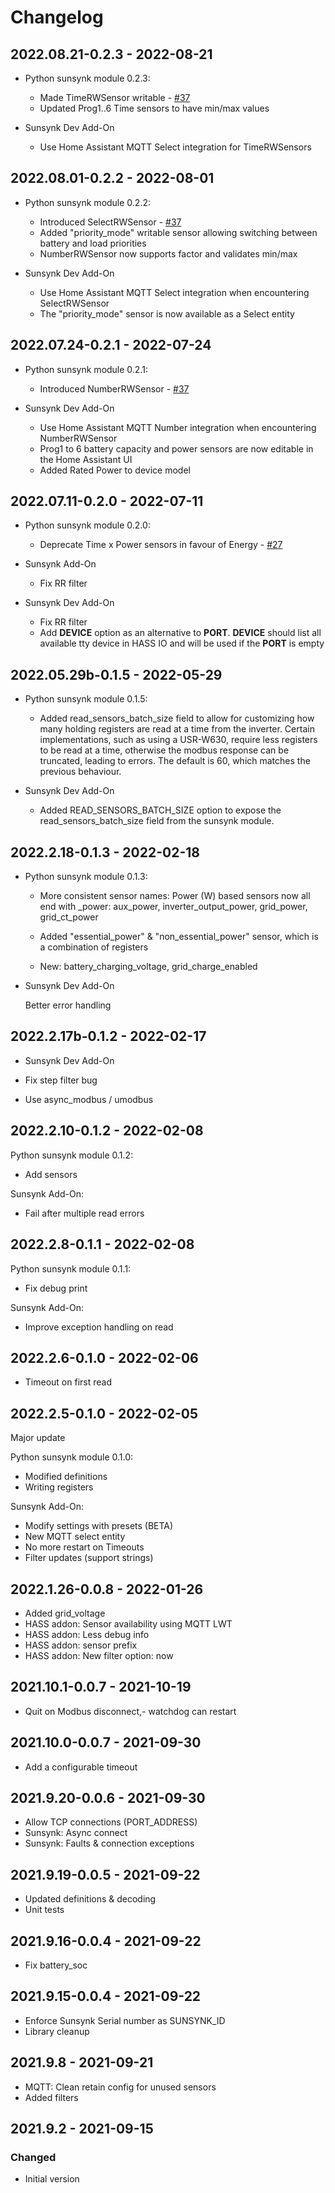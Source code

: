 # Changelog
## **2022.08.21-0.2.3** - 2022-08-21

- Python sunsynk module 0.2.3:

  - Made TimeRWSensor writable - [#37](https://github.com/kellerza/sunsynk/issues/37)
  - Updated Prog1..6 Time sensors to have min/max values

- Sunsynk Dev Add-On
  - Use Home Assistant MQTT Select integration for TimeRWSensors

## **2022.08.01-0.2.2** - 2022-08-01

- Python sunsynk module 0.2.2:

  - Introduced SelectRWSensor - [#37](https://github.com/kellerza/sunsynk/issues/37)
  - Added "priority_mode" writable sensor allowing switching between battery and load priorities
  - NumberRWSensor now supports factor and validates min/max

- Sunsynk Dev Add-On
  - Use Home Assistant MQTT Select integration when encountering SelectRWSensor
  - The "priority_mode" sensor is now available as a Select entity

## **2022.07.24-0.2.1** - 2022-07-24

- Python sunsynk module 0.2.1:

  - Introduced NumberRWSensor - [#37](https://github.com/kellerza/sunsynk/issues/37)

- Sunsynk Dev Add-On
  - Use Home Assistant MQTT Number integration when encountering NumberRWSensor
  - Prog1 to 6 battery capacity and power sensors are now editable in the Home
    Assistant UI
  - Added Rated Power to device model

## **2022.07.11-0.2.0** - 2022-07-11

- Python sunsynk module 0.2.0:

  - Deprecate Time x Power sensors in favour of Energy - [#27](https://github.com/kellerza/sunsynk/issues/27)

- Sunsynk Add-On
  - Fix RR filter

- Sunsynk Dev Add-On
  - Fix RR filter
  - Add **DEVICE** option as an alternative to **PORT**. **DEVICE** should list all available tty device in HASS IO and will be used if the **PORT** is empty

## **2022.05.29b-0.1.5** - 2022-05-29

- Python sunsynk module 0.1.5:

  - Added read_sensors_batch_size field to allow for customizing how many holding registers are read at a time from the inverter. Certain implementations, such as using a USR-W630, require less registers to be read at a time, otherwise the modbus response can be truncated, leading to errors. The default is 60, which matches the previous behaviour.

- Sunsynk Dev Add-On

  - Added READ_SENSORS_BATCH_SIZE option to expose the read_sensors_batch_size field from the sunsynk module.

## **2022.2.18-0.1.3** - 2022-02-18

- Python sunsynk module 0.1.3:

  - More consistent sensor names: Power (W) based sensors now all end with \_power: aux_power, inverter_output_power, grid_power, grid_ct_power

  - Added "essential_power" & "non_essential_power" sensor, which is a combination of registers

  - New: battery_charging_voltage, grid_charge_enabled

- Sunsynk Dev Add-On

  Better error handling

## **2022.2.17b-0.1.2** - 2022-02-17

- Sunsynk Dev Add-On

- Fix step filter bug
- Use async_modbus / umodbus

## **2022.2.10-0.1.2** - 2022-02-08

Python sunsynk module 0.1.2:

- Add sensors

Sunsynk Add-On:

- Fail after multiple read errors

## **2022.2.8-0.1.1** - 2022-02-08

Python sunsynk module 0.1.1:

- Fix debug print

Sunsynk Add-On:

- Improve exception handling on read

## **2022.2.6-0.1.0** - 2022-02-06

- Timeout on first read

## **2022.2.5-0.1.0** - 2022-02-05

Major update

Python sunsynk module 0.1.0:

- Modified definitions
- Writing registers

Sunsynk Add-On:

- Modify settings with presets (BETA)
- New MQTT select entity
- No more restart on Timeouts
- Filter updates (support strings)

## **2022.1.26-0.0.8** - 2022-01-26

- Added grid_voltage
- HASS addon: Sensor availability using MQTT LWT
- HASS addon: Less debug info
- HASS addon: sensor prefix
- HASS addon: New filter option: now

## **2021.10.1-0.0.7** - 2021-10-19

- Quit on Modbus disconnect,- watchdog can restart

## **2021.10.0-0.0.7** - 2021-09-30

- Add a configurable timeout

## **2021.9.20-0.0.6** - 2021-09-30

- Allow TCP connections (PORT_ADDRESS)
- Sunsynk: Async connect
- Sunsynk: Faults & connection exceptions

## **2021.9.19-0.0.5** - 2021-09-22

- Updated definitions & decoding
- Unit tests

## **2021.9.16-0.0.4** - 2021-09-22

- Fix battery_soc

## **2021.9.15-0.0.4** - 2021-09-22

- Enforce Sunsynk Serial number as SUNSYNK_ID
- Library cleanup

## **2021.9.8** - 2021-09-21

- MQTT: Clean retain config for unused sensors
- Added filters

## **2021.9.2** - 2021-09-15

### Changed

- Initial version

